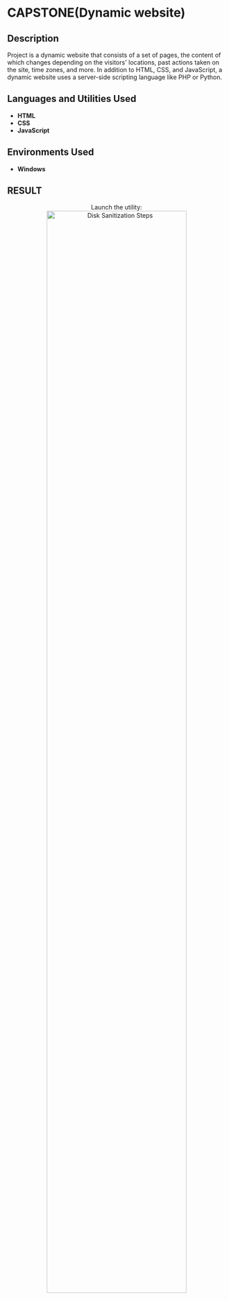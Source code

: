 <h1>CAPSTONE(Dynamic website)</h1>

<h2>Description</h2>
Project is a dynamic website that consists of a set of pages, the content of which changes depending on the visitors' locations, past actions taken on the site, time zones, and more. In addition to HTML, CSS, and JavaScript, a dynamic website uses a server-side scripting language like PHP or Python.
<br />


<h2>Languages and Utilities Used</h2>

- <b>HTML</b> 
- <b>CSS</b>
- <b>JavaScript</b>

<h2>Environments Used </h2>

- <b>Windows</b> 

<h2>RESULT</h2>

<p align="center">
Launch the utility: <br/>
<img src="https://imgur.com/EN1bWPi" height="80%" width="80%" alt="Disk Sanitization Steps"/>
<br />
</p>

<!--
 ```diff
- text in red
+ text in green
! text in orange
# text in gray
@@ text in purple (and bold)@@
```
--!>
